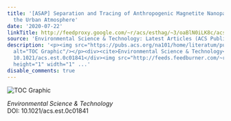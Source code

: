 ```yaml
---
title: '[ASAP] Separation and Tracing of Anthropogenic Magnetite Nanoparticles in
  the Urban Atmosphere'
date: '2020-07-22'
linkTitle: http://feedproxy.google.com/~r/acs/esthag/~3/oaBlN0iLK8c/acs.est.0c01841
source: 'Environmental Science & Technology: Latest Articles (ACS Publications)'
description: '<p><img src="https://pubs.acs.org/na101/home/literatum/publisher/achs/journals/content/esthag/0/esthag.ahead-of-print/acs.est.0c01841/20200722/images/medium/es0c01841_0005.gif"
  alt="TOC Graphic"/></p><div><cite>Environmental Science & Technology</cite></div><div>DOI:
  10.1021/acs.est.0c01841</div><img src="http://feeds.feedburner.com/~r/acs/esthag/~4/oaBlN0iLK8c"
  height="1" width="1" ...'
disable_comments: true
---
```

<p><img src="https://pubs.acs.org/na101/home/literatum/publisher/achs/journals/content/esthag/0/esthag.ahead-of-print/acs.est.0c01841/20200722/images/medium/es0c01841_0005.gif" alt="TOC Graphic"/></p><div><cite>Environmental Science & Technology</cite></div><div>DOI: 10.1021/acs.est.0c01841</div><img src="http://feeds.feedburner.com/~r/acs/esthag/~4/oaBlN0iLK8c" height="1" width="1" ...